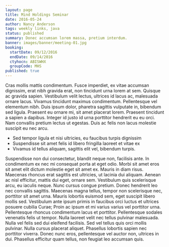 ```yaml
---
layout: page
title: Mind Holdings Seminar
date: 2016-05-24
author: Nancy Anderson
tags: weekly links, java
status: published
summary: Donec accumsan lorem massa, pretium interdum.
banner: images/banner/meeting-01.jpg
booking:
  startDate: 09/12/2016
  endDate: 09/14/2016
  ctyhocn: ABISWHX
  groupCode: MHS
published: true
---
```

Cras mollis mattis condimentum. Fusce imperdiet, ex vitae accumsan dignissim, erat nibh gravida erat, non tincidunt urna lorem at sem. Quisque ac gravida sapien. Vestibulum velit lectus, ultrices id lacus ac, malesuada ornare lacus. Vivamus tincidunt maximus condimentum. Pellentesque vel elementum nibh. Duis ipsum dolor, pharetra sagittis vulputate in, bibendum sed ligula. Praesent eu ornare mi, sit amet placerat lorem. Praesent tincidunt a sapien a dapibus. Integer id justo id urna porttitor hendrerit eu eu orci. Nam convallis pretium lectus ut egestas. Duis ac felis non lacus molestie suscipit eu nec arcu.

* Sed tempor ligula et nisi ultricies, eu faucibus turpis dignissim
* Suspendisse sit amet felis id libero fringilla laoreet et vitae ex
* Vivamus id tellus aliquam, sagittis elit vel, bibendum turpis.

Suspendisse non dui consectetur, blandit neque non, facilisis ante. In condimentum ex nec mi consequat porta at eget odio. Morbi sit amet eros sit amet elit dictum molestie eget sit amet ex. Mauris in diam risus. Maecenas rhoncus erat sagittis est ultricies, ut lacinia dui aliquam. Aenean ac nisl efficitur, mattis dui eget, ornare sem. Vestibulum quis scelerisque arcu, eu iaculis neque. Nunc cursus congue pretium.
Donec hendrerit leo nec convallis sagittis. Maecenas magna tellus, tempor non scelerisque nec, porttitor sit amet urna. Mauris lobortis euismod sem, eget suscipit libero mollis sed. Vestibulum ante ipsum primis in faucibus orci luctus et ultrices posuere cubilia Curae; Proin ac ipsum et mi varius varius vel porttitor urna. Pellentesque rhoncus condimentum lacus et porttitor. Pellentesque sodales venenatis felis ut tempor. Nulla laoreet velit nec tellus pulvinar malesuada. Nulla vel felis sed dui eleifend facilisis. Sed vel tellus quis orci mollis pulvinar. Nulla cursus placerat aliquet. Phasellus lobortis sapien nec porttitor viverra. Donec nunc eros, pellentesque vel auctor non, ultrices in dui. Phasellus efficitur quam tellus, non feugiat leo accumsan quis.
